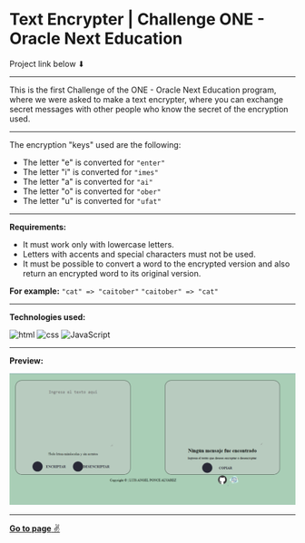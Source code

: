 # Text Encrypter | Challenge ONE - Oracle Next Education

Project link below ⬇

---

This is the first Challenge of the ONE - Oracle Next Education program, where we were asked to make a text encrypter, where you can exchange secret messages with other people who know the secret of the encryption used.

---

The encryption "keys" used are the following:

- The letter "e" is converted for `"enter"`
- The letter "i" is converted for `"imes"`
- The letter "a" is converted for `"ai"`
- The letter "o" is converted for `"ober"`
- The letter "u" is converted for `"ufat"`

---

**Requirements:**

- It must work only with lowercase letters.
- Letters with accents and special characters must not be used.
- It must be possible to convert a word to the encrypted version and also return an encrypted word to its original version.

**For example:** `"cat" => "caitober"` `"caitober" => "cat"`

---

**Technologies used:**

<img src="https://img.icons8.com/color/344/html-5--v1.png" alt="html" width="50"/>
<img src="https://img.icons8.com/color/344/css3.png" alt="css" width="50"/>
<img src="https://img.icons8.com/color/344/javascript--v1.png" alt="JavaScript" width="50"/>

---

**Preview:**

![Encrypter](./img/challenge.png)

---

[**Go to page** ✌](https://luisangelponcealvarez.github.io/challenges-encriptador)
